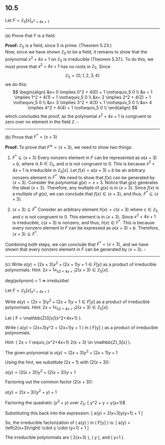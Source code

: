 

## 10.5

Let $F = \mathbb{Z}_5[x]_{x^2+4x+1}$

___

(a) Prove that $F$ is a field.

**Proof:**
$\mathbb{Z}_5$ is a field, since $5$ is prime. (Theorem 5.23.)   
Now, since we have shown $\mathbb{Z}_5$ to be a field, it remains to show that the polynomial $x^2 +4x +1$ on $\mathbb{Z}_5$ is irreducible (Theorem 5.37.). To do this, we must prove that $x^2 +4x +1$ has no roots in $\mathbb{Z}_5$. 
Since
$$\mathbb{Z}_5 =\{0, 1, 2, 3, 4\}$$
we do this:
$$
\begin{align}
&x= 0 \implies 0^2 + 4(0) + 1 \not\equiv_5 0 \\
&x = 1 \implies 1^2 + 4(1) + 1 \not\equiv_5 0 \\
&x= 2 \implies 2^2 + 4(2) + 1 \not\equiv_5 0 \\
&x= 3 \implies 3^2 + 4(3) + 1 \not\equiv_5 0 \\
&x= 4 \implies 4^2 + 4(4) + 1 \not\equiv_5 0 \\
\end{align}
$$
which concludes the proof, as the polynomial $x^2 + 4x + 1$ is congruent to zero over no element in the field $\mathbb{Z}$.
$\square$

___

(b) Prove that $F^* = \langle x + 3 \rangle$

**Proof:**
To prove that $F^∗=\langle x+3\rangle$, we need to show two things:


1. $F^* \subseteq \langle x + 3 \rangle$
Every nonzero element in $F$ can be represented as $a(x + 3) + b$, where $a, b \in \mathbb{Z}_5$, and $a$ is not congruent to 0. This is because $x^2 + 4x + 1$ is irreducible in $\mathbb{Z}_5[x]$. Let $f(x) = a(x + 3) + b$ be an arbitrary nonzero element in $F^*$. We need to show that $f(x)$ can be generated by $\langle x + 3 \rangle$. Consider the polynomial $g(x) = x + 3$. Notice that $g(x)$ generates the ideal $\langle x + 3 \rangle$. Therefore, any multiple of $g(x)$ is in $\langle x + 3 \rangle$. Since $f(x)$ is a multiple of $g(x)$, we can conclude that $f(x) \in \langle x + 3 \rangle$, and thus, $F^* \subseteq \langle x + 3 \rangle$.


2. $\langle x + 3 \rangle \subseteq F^*$
Consider an arbitrary element $h(x) = c(x + 3)$ where $c \in \mathbb{Z}_5$ and $c$ is not congruent to 0. This element is in $\langle x + 3 \rangle$. Since $x^2 + 4x + 1$ is irreducible, $c(x + 3)$ is nonzero, and thus, $h(x) \in F^*$. This is because every nonzero element in $F$ can be expressed as $a(x + 3) + b$. Therefore, $\langle x + 3 \rangle \subseteq F^*$.


Combining both steps, we can conclude that $F^* = \langle x + 3 \rangle$, and we have shown that every nonzero element in $F$ can be generated by $\langle x + 3 \rangle$.
$\square$

___

(c) Write $a(y) = (2x+3)y^2 +(2x+1)y +1 \in F [y]$ as a  product of irreducible polynomials.
Hint: $2x + 1 \equiv_{x2+4x+1} 2(x + 3) \in \mathbb{Z}_5[x]$.



deg(polynom) = 1 => irreduzibel



Let $F = \mathbb{Z}_5[x]_{x^2+4x+1}$

Write $a(y) = (2x+3)y^2 +(2x+1)y +1 \in F [y]$ as a  product of irreducible polynomials.
Hint: $2x + 1 \equiv_{x2+4x+1} 2(x + 3) \in \mathbb{Z}_5[x]$.



Let \( F = \mathbb{Z}_5[x]_{x^2+4x+1} \).

Write \( a(y) = (2x+3)y^2 + (2x+1)y + 1 \) in \( F[y] \) as a product of irreducible polynomials.

Hint: \( 2x + 1 \equiv_{x^2+4x+1} 2(x + 3) \in \mathbb{Z}_5[x] \).



The given polynomial is $a(y) = (2x+3)y^2 + (2x+1)y + 1$

Using the hint, we substitute $( 2x + 1 )$ with $( 2(x + 3) )$:

$a(y) = (2(x+3))y^2 + (2(x+3))y + 1$

Factoring out the common factor $( 2(x+3) )$:

$a(y) = 2(x+3)(y^2 + y) + 1$

Factoring the quadratic $( y^2 + y )$ over $\mathbb{Z}_5$:
\[ y^2 + y = y(y+1)$

Substituting this back into the expression:
\[ a(y) = 2(x+3)y(y+1) + 1 \]

So, the irreducible factorization of \( a(y) \) in \( F[y] \) is:
\[ a(y) = \left(2(x+3)\right) \cdot y \cdot (y+1) + 1 \]

The irreducible polynomials are \( 2(x+3) \), \( y \), and \( y+1 \).